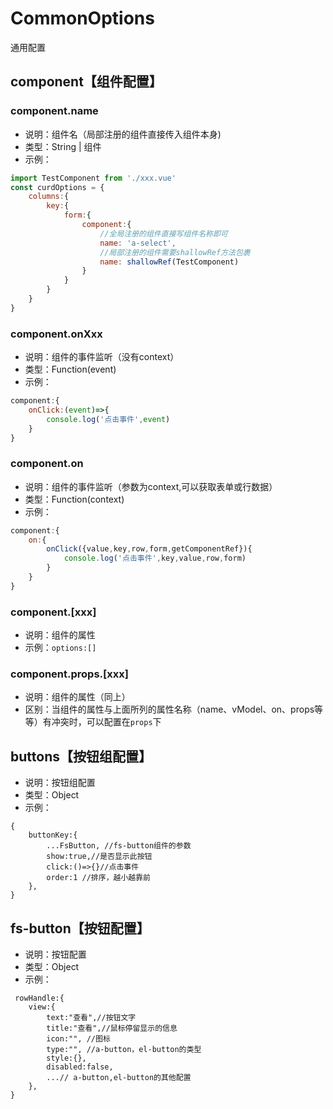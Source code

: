 # CommonOptions
通用配置

## component【组件配置】

### component.name
* 说明：组件名（局部注册的组件直接传入组件本身)
* 类型：String | 组件
* 示例： 
```js
import TestComponent from './xxx.vue'
const curdOptions = {
    columns:{
        key:{
            form:{
                component:{
                    //全局注册的组件直接写组件名称即可
                    name: 'a-select',
                    //局部注册的组件需要shallowRef方法包裹
                    name: shallowRef(TestComponent)
                }
            }
        }
    }
}
```
### component.onXxx
* 说明：组件的事件监听（没有context）
* 类型：Function(event)
* 示例：
```js
component:{
    onClick:(event)=>{
        console.log('点击事件',event)
    }
}
```

### component.on
* 说明：组件的事件监听（参数为context,可以获取表单或行数据）
* 类型：Function(context)
* 示例：
```js
component:{
    on:{
        onClick({value,key,row,form,getComponentRef}){
            console.log('点击事件',key,value,row,form)
        }
    }
}
```

### component.[xxx]
* 说明：组件的属性
* 示例：`options:[]`

### component.props.[xxx]
* 说明：组件的属性（同上）
* 区别：当组件的属性与上面所列的属性名称（name、vModel、on、props等等）有冲突时，可以配置在`props`下


## buttons【按钮组配置】
* 说明：按钮组配置
* 类型：Object
* 示例：
```
{
    buttonKey:{
        ...FsButton, //fs-button组件的参数
        show:true,//是否显示此按钮
        click:()=>{}//点击事件
        order:1 //排序，越小越靠前
    },
}
```


## fs-button【按钮配置】
* 说明：按钮配置
* 类型：Object
* 示例：
```
 rowHandle:{
    view:{
        text:"查看",//按钮文字
        title:"查看",//鼠标停留显示的信息
        icon:"", //图标
        type:"", //a-button，el-button的类型
        style:{},
        disabled:false,
        ...// a-button,el-button的其他配置
    },
}
```

